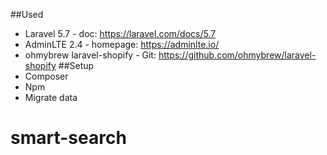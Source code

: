 ##Used
- Laravel 5.7 - doc: https://laravel.com/docs/5.7
- AdminLTE 2.4 - homepage: https://adminlte.io/
- ohmybrew laravel-shopify - Git: https://github.com/ohmybrew/laravel-shopify
##Setup
- Composer
- Npm
- Migrate data
# smart-search
